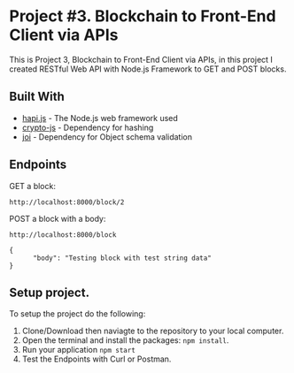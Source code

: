 # Project #3. Blockchain to Front-End Client via APIs

This is Project 3, Blockchain to Front-End Client via APIs, in this project I created RESTful Web API with Node.js Framework to GET and POST blocks.

## Built With

* [hapi.js](https://hapijs.com/) - The Node.js web framework used
* [crypto-js](https://github.com/brix/crypto-js) - Dependency for hashing
* [joi](https://github.com/hapijs/joi) - Dependency for Object schema validation

## Endpoints
GET a block:
```
http://localhost:8000/block/2
```
POST a block with a body:
```
http://localhost:8000/block
```
```
{
      "body": "Testing block with test string data"
}
```
## Setup project.

To setup the project do the following:
1. Clone/Download then naviagte to the repository to your local computer.
2. Open the terminal and install the packages: `npm install`.
3. Run your application `npm start`
4. Test the Endpoints with Curl or Postman.